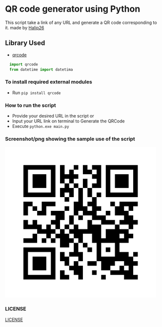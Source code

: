 # QR code generator using Python

This script take a link of any URL and generate a QR code corresponding to it.
made by [Halip26](https://halip26.github.io/)

## Library Used

* [qrcode](https://github.com/lincolnloop/python-qrcode)

```py
  import qrcode
  from datetime import datetima

```

### To install required external modules

* Run `pip install qrcode`

### How to run the script

* Provide your desired URL in the script or
* Input your URL link on terminal to Generate the QRCode
* Execute `python.exe main.py`

### Screenshot/png showing the sample use of the script

![QR code Output](./url_qrcode.png)

### LICENSE

[LICENSE](LICENSE)
